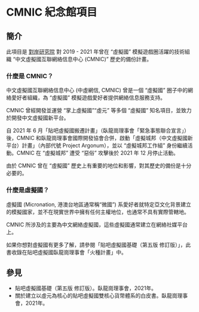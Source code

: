 # CMNIC 紀念館項目

## 簡介

此項目是 [對岸研究院](//dnit.us) 對 2019 - 2021 年曾在 “虛擬國” 模擬遊戲圈活躍的技術組織 “中文虛擬國互聯網絡信息中心 (CMNIC)” 歷史的備份計畫。

### 什麼是 CMNIC？

中文虛擬國互聯網絡信息中心 (中虛網信, CMNIC) 曾是一個 “虛擬國” 圈子中的網絡愛好者組織，為 “虛擬國” 模擬遊戲愛好者提供網絡信息服務支持。

CMNIC 曾經開發並運營 “掌上虛擬國”“虛元” 等多個 “虛擬國” 知名項目，並致力於開發中文虛擬國新平台。

自 2021 年 6 月「貼吧虛擬國搬遷計畫」（臥龍崗理事會「緊急事態聯合宣言」）後，CMNIC 和臥龍崗理事會國際開發協會合併，啟動「虛擬城邦（中文虛擬國新平台）計畫」（內部代號 Project Argonum），並以 “虛擬城邦工作組” 身份繼續活動。CMNIC 在 “虛擬城邦” 遭受 “惡俗” 攻擊後於 2021 年 12 月停止活動。

由於 CMNIC 曾在 “虛擬國” 歷史上有重要的地位和影響，對其歷史的備份是十分必要的。

### 什麼是虛擬國？

虛擬國 (Micronation, 港澳台地區通常稱“微國”) 系愛好者就特定亞文化背景建立的模擬國家，並不在現實世界中擁有任何主權地位，也通常不具有實際管轄地。

CMNIC 所涉及的主要為中文網絡虛擬國，這些虛擬國通常建立在網絡社媒平台上。

如果你想對虛擬國有更多了解，請參閱「貼吧虛擬國基礎（第五版 修訂版）」，此書收錄在貼吧虛擬國臥龍崗理事會「火種計畫」中。

## 參見

- 貼吧虛擬國基礎（第五版 修訂版）。臥龍崗理事會，2021年。
- 關於建立以虛元為核心的貼吧虛擬國雙核心貨幣體系的白皮書。臥龍崗理事會，2021年。